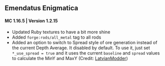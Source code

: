 ## Emendatus Enigmatica
#### MC 1.16.5 | Version 1.2.15

* Updated Ruby textures to have a bit more shine
* Added `forge:rods/all_metal` tag to all rods
* Added an option to switch to Spread style of ore generation instead of the current Depth Average. It disabled by default. To use it, just set `*_use_spread = true` and it uses the current `baseline` and `spread` values to calculate the MinY and MaxY (Credit: [LatvianModder](https://github.com/Ridanisaurus/EmendatusEnigmatica/pull/124))